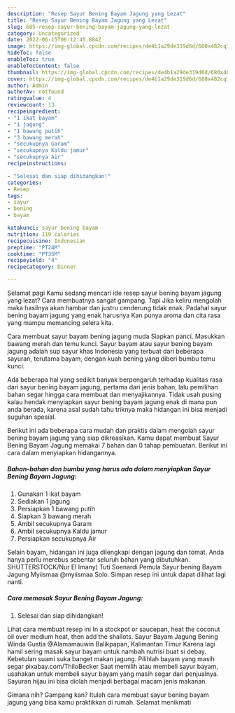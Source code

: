 ```yaml
---
description: "Resep Sayur Bening Bayam Jagung yang Lezat"
title: "Resep Sayur Bening Bayam Jagung yang Lezat"
slug: 605-resep-sayur-bening-bayam-jagung-yang-lezat
category: Uncategorized
date: 2022-06-15T06:12:45.884Z
image: https://img-global.cpcdn.com/recipes/de4b1a29de319d6d/680x482cq70/sayur-bening-bayam-jagung-foto-resep-utama.jpg
hideToc: false
enableToc: true
enableTocContent: false
thumbnail: https://img-global.cpcdn.com/recipes/de4b1a29de319d6d/680x482cq70/sayur-bening-bayam-jagung-foto-resep-utama.jpg
cover: https://img-global.cpcdn.com/recipes/de4b1a29de319d6d/680x482cq70/sayur-bening-bayam-jagung-foto-resep-utama.jpg
author: Admin
authorAv: notfound
ratingvalue: 4
reviewcount: 13
recipeingredient:
- "1 ikat bayam"
- "1 jagung"
- "1 bawang putih"
- "3 bawang merah"
- "secukupnya Garam"
- "secukupnya Kaldu jamur"
- "secukupnya Air"
recipeinstructions:

- "Selesai dan siap dihidangkan!"
categories:
- Resep
tags:
- sayur
- bening
- bayam

katakunci: sayur bening bayam 
nutrition: 119 calories
recipecuisine: Indonesian
preptime: "PT24M"
cooktime: "PT35M"
recipeyield: "4"
recipecategory: Dinner

---
```



Selamat pagi Kamu sedang mencari ide resep sayur bening bayam jagung yang lezat? Cara membuatnya sangat gampang. Tapi Jika keliru mengolah maka hasilnya akan hambar dan justru cenderung tidak enak. Padahal sayur bening bayam jagung yang enak harusnya Kan punya aroma dan cita rasa yang mampu memancing selera kita.


Cara membuat sayur bayam bening jagung muda Siapkan panci. Masukkan bawang merah dan temu kunci. Sayur bayam atau sayur bening bayam jagung adalah sup sayur khas Indonesia yang terbuat dari beberapa sayuran, terutama bayam, dengan kuah bening yang diberi bumbu temu kunci.

Ada beberapa hal yang sedikit banyak berpengaruh terhadap kualitas rasa dari sayur bening bayam jagung, pertama dari jenis bahan, lalu pemilihan bahan segar hingga cara membuat dan menyajikannya. Tidak usah pusing kalau hendak menyiapkan sayur bening bayam jagung enak di mana pun anda berada, karena asal sudah tahu triknya maka hidangan ini bisa menjadi suguhan spesial.


Berikut ini ada beberapa cara mudah dan praktis dalam mengolah sayur bening bayam jagung yang siap dikreasikan. Kamu dapat membuat Sayur Bening Bayam Jagung memakai 7 bahan dan 0 tahap pembuatan. Berikut ini cara dalam menyiapkan hidangannya.

<!--inarticleads1-->

##### Bahan-bahan dan bumbu yang harus ada dalam menyiapkan Sayur Bening Bayam Jagung:

1. Gunakan 1 ikat bayam
1. Sediakan 1 jagung
1. Persiapkan 1 bawang putih
1. Siapkan 3 bawang merah
1. Ambil secukupnya Garam
1. Ambil secukupnya Kaldu jamur
1. Persiapkan secukupnya Air


Selain bayam, hidangan ini juga dilengkapi dengan jagung dan tomat. Anda hanya perlu merebus sebentar seluruh bahan yang dibutuhkan. SHUTTERSTOCK/Nur El Imany) Tuti Soenardi Pemula Sayur bening Bayam Jagung Myiismaa @myiismaa Solo. Simpan resep ini untuk dapat dilihat lagi nanti. 

<!--inarticleads2-->

##### Cara memasak Sayur Bening Bayam Jagung:


1. Selesai dan siap dihidangkan!

Lihat cara membuat resep ini In a stockpot or saucepan, heat the coconut oil over medium heat, then add the shallots. Sayur Bayam Jagung Bening Winda Gustia @Alamamauwin Balikpapan, Kalimantan Timur Karena lagi hamil sering masak sayur bayam untuk nambah nutrisi buat si debay. Kebetulan suami suka banget makan jagung. Pilihlah bayam yang masih segar pixabay.com/ThiloBecker Saat memilih atau membeli sayur bayam, usahakan untuk membeli sayur bayam yang masih segar dari penjualnya. Sayuran hijau ini bisa diolah menjadi berbagai macam jenis makanan. 

Gimana nih? Gampang kan? Itulah cara membuat sayur bening bayam jagung yang bisa kamu praktikkan di rumah. Selamat menikmati
